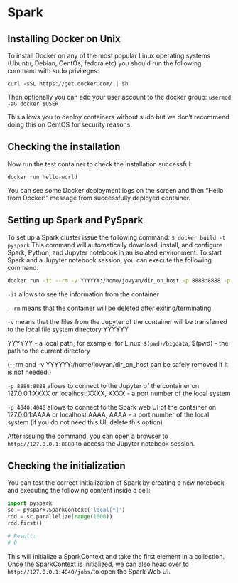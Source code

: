 # Spark


## Installing Docker on Unix


To install Docker on any of the most popular Linux operating systems (Ubuntu, Debian, CentOs, fedora etc) you should run the following command with sudo privileges:
```
curl -sSL https://get.docker.com/ | sh
```

Then optionally you can add your user account to the docker group:
```usermod -aG docker $USER```

This allows you to deploy containers without sudo but we don’t recommend doing this on CentOS for security reasons.

## Checking the installation

Now run the test container to check the installation successful:

```docker run hello-world```

You can see some Docker deployment logs on the screen and then “Hello from Docker!” message from successfully deployed container.

## Setting up Spark and PySpark

To set up a Spark cluster issue the following command:
```$ docker build -t pyspark```
This command will automatically download, install, and configure Spark, Python, and Jupyter notebook in an isolated environment. To start Spark and a Jupyter notebook
session, you can execute the following command:
```bash
docker run -it --rm -v YYYYYY:/home/jovyan/dir_on_host -p 8888:8888 -p 4040:4040 bigdatateam/spark-course1
```

```-it``` allows to see the information from the container

```--rm``` means that the container will be deleted after exiting/terminating

```-v``` means that the files from the Jupyter of the container will be transferred to the local file system directory YYYYYY

YYYYYY - a local path, for example, for Linux``` $(pwd)/bigdata```, $(pwd) - the path to the current directory

(--rm and -v YYYYYY:/home/jovyan/dir_on_host can be safely removed if it is not needed.)

```-p 8888:8888``` allows to connect to the Jupyter of the container on 127.0.0.1:XXXX or localhost:XXXX, XXXX - a port number of the local system

```-p 4040:4040``` allows to connect to the Spark web UI of the container on 127.0.0.1:AAAA or localhost:AAAA, AAAA - a port number of the local system (if you do not need this UI, delete this option)


After issuing the command, you can open a browser to
```http://127.0.0.1:8888``` to access the Jupyter notebook session.

## Checking the initialization
You can test the correct initialization of Spark by creating a new notebook and executing the following content
inside a cell:
```python
import pyspark
sc = pyspark.SparkContext('local[*]')
rdd = sc.parallelize(range(1000))
rdd.first()

# Result:
# 0
```
This will initialize a SparkContext and take the first element in a collection.
Once the SparkContext is initialized, we can also head over to ```http://127.0.0.1:4040/jobs/```to open the Spark Web UI.
